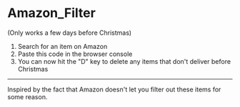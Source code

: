 # Amazon_Filter

(Only works a few days before Christmas)

1. Search for an item on Amazon
2. Paste this code in the browser console
3. You can now hit the "D" key to delete any items that don't deliver before Christmas

---

Inspired by the fact that Amazon doesn't let you filter out these items for some reason.
